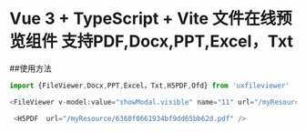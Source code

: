 <!--
 * @Descripttion: 
 * @version: 
 * @Author: houqiangxie
 * @Date: 2022-11-24 17:13:54
 * @LastEditors: houqiangxie
 * @LastEditTime: 2023-07-12 17:15:47
-->
# Vue 3 + TypeScript + Vite  文件在线预览组件 支持PDF,Docx,PPT,Excel，Txt

##使用方法
```javascript
import {FileViewer,Docx,PPT,Excel，Txt,H5PDF,Ofd} from 'uxfileviewer'

<FileViewer v-model:value="showModal.visible" name="11" url="/myResource/6360f0661934bf9dd65bb62d.pdf" />

 <H5PDF  url="/myResource/6360f0661934bf9dd65bb62d.pdf" />
```


